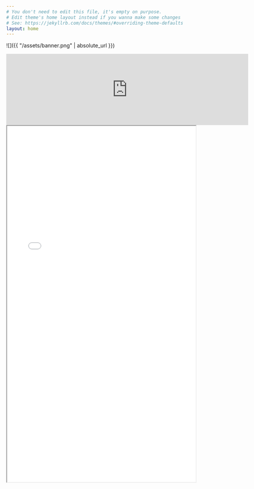```yaml
---
# You don't need to edit this file, it's empty on purpose.
# Edit theme's home layout instead if you wanna make some changes
# See: https://jekyllrb.com/docs/themes/#overriding-theme-defaults
layout: home
---
```


![]({{ "/assets/banner.png" | absolute_url }})

<center><iframe src="https://store.steampowered.com/widget/1137910/" frameborder="0" width="646" height="190"></iframe></center>

<iframe src="/assets/resume.pdf" width="100%" height="950"></iframe>
